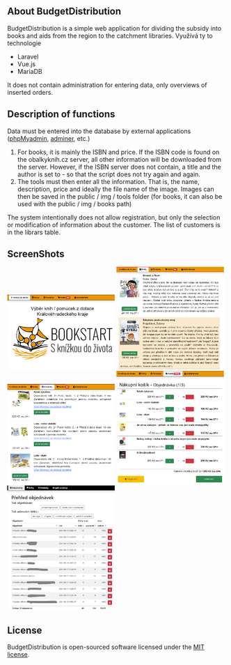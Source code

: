 ## About BudgetDistribution

BudgetDistribution is a simple web application for dividing the subsidy into books and aids from the region to the catchment libraries. Využívá ty to technologie

- Laravel
- Vue.js
- MariaDB

It does not contain administration for entering data, only overviews of inserted orders.

## Description of functions

Data must be entered into the database by external applications (<a href="https://www.phpmyadmin.net/">phpMyadmin</a>, <a href="https://www.adminer.org/">adminer</a>, etc.)
1) For books, it is mainly the ISBN and price. If the ISBN code is found on the obalkyknih.cz server, all other information will be downloaded from the server. However, if the ISBN server does not contain, a title and the author is set to - so that the script does not try again and again.
2) The tools must then enter all the information. That is, the name, description, price and ideally the file name of the image. Images can then be saved in the public / img / tools folder (for books, it can also be used with the public / img / books path)

The system intentionally does not allow registration, but only the selection or modification of information about the customer. The list of customers is in the librars table.

## ScreenShots
<div>
<img src="https://raw.githubusercontent.com/PetrJandl/BudgetDistribution/main/web_screenshots/bshop-Home.png" width="49%" >
<img src="https://raw.githubusercontent.com/PetrJandl/BudgetDistribution/main/web_screenshots/bshop-Books.png" width="49%">
<img src="https://raw.githubusercontent.com/PetrJandl/BudgetDistribution/main/web_screenshots/bshop-Tools.png" width="49%">
<img src="https://raw.githubusercontent.com/PetrJandl/BudgetDistribution/main/web_screenshots/bshop-Basket.png" width="49%">
<img src="https://raw.githubusercontent.com/PetrJandl/BudgetDistribution/main/web_screenshots/bshop-admin.png" width="49%">
</div>

## License

BudgetDistribution is open-sourced software licensed under the [MIT license](https://opensource.org/licenses/MIT).
